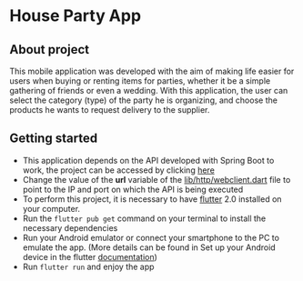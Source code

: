 # House Party App

## About project

This mobile application was developed with the aim of making life easier for users when buying or renting items for parties, whether it be a simple gathering of friends or even a wedding.
With this application, the user can select the category (type) of the party he is organizing, and choose the products he wants to request delivery to the supplier.

## Getting started

- This application depends on the API developed with Spring Boot to work, the project can be accessed by clicking [here](https://github.com/House-Party-Tech/house-party-api)
- Change the value of the **url** variable of the [lib/http/webclient.dart](https://github.com/House-Party-Tech/house_party_app/blob/master/lib/http/webclient.dart) file to point to the IP and port on which the API is being executed
- To perform this project, it is necessary to have [flutter](https://flutter.dev/docs/get-started/install) 2.0 installed on your computer.
- Run the `flutter pub get` command on your terminal to install the necessary dependencies
- Run your Android emulator or connect your smartphone to the PC to emulate the app. (More details can be found in Set up your Android device in the flutter [documentation](https://flutter.dev/docs/get-started/install))
- Run `flutter run` and enjoy the app
